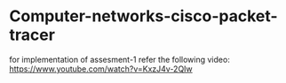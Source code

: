 # Computer-networks-cisco-packet-tracer
for implementation of assesment-1 refer the following video:
https://www.youtube.com/watch?v=KxzJ4v-2QIw
